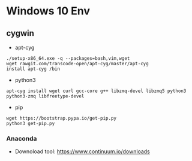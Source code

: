 # Windows 10 Env

## cygwin
- apt-cyg 
```
./setup-x86_64.exe -q --packages=bash,vim,wget
wget rawgit.com/transcode-open/apt-cyg/master/apt-cyg
install apt-cyg /bin
```

- python3
```
apt-cyg install wget curl gcc-core g++ libzmq-devel libzmq5 python3 python3-zmq libfreetype-devel
```

- pip
```
wget https://bootstrap.pypa.io/get-pip.py
python3 get-pip.py
```

### Anaconda
- Downoload tool: https://www.continuum.io/downloads

